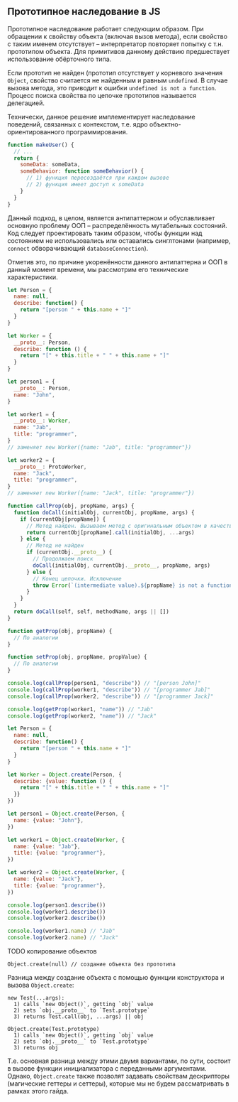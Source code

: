 ## Прототипное наследование в JS

Прототипное наследование работает следующим образом. При обращении к свойству объекта (включая вызов метода),
если свойство с таким именем отсутствует – интерпретатор повторяет попытку с т.н. прототипом объекта.
Для примитивов данному действию предшествует использование обёрточного типа.

Если прототип не найден (прототип отсутствует у корневого значения `Object`, свойство считается
не найденным и равным `undefined`. В случае вызова метода, это приводит к ошибки `undefined is not a function`.
Процесс поиска свойства по цепочке прототипов называется делегацией.

Технически, данное решение имплементирует наследование поведений, связанных с контекстом, т.е. ядро
объектно-ориентированного программирования.

```js
function makeUser() {
  // ...
  return {
    someData: someData,
    someBehavior: function someBehavior() {
      // 1) функция пересоздаётся при каждом вызове
      // 2) функция имеет доступ к someData
    }
  }
}
```

Данный подход, в целом, является антипаттерном и обуславливает основную проблему ООП – распределённость
мутабельных состояний. Код следует проектировать таким образом, чтобы функции над состоянием
не использовались или оставались синглтонами (например, `connect` обворачивающий `databaseConnection`).

Отметив это, по причине укоренённости данного антипаттерна и ООП в данный момент времени, мы рассмотрим
его технические характеристики.

```js
let Person = {
  name: null,
  describe: function() {
    return "[person " + this.name + "]"
  }
}

let Worker = {
  __proto__: Person,
  describe: function () {
    return "[" + this.title + " " + this.name + "]"
  }
}

let person1 = {
  __proto__: Person,
  name: "John",
}

let worker1 = {
  __proto__: Worker,
  name: "Jab",
  title: "programmer",
}
// заменяет new Worker({name: "Jab", title: "programmer"})

let worker2 = {
  __proto__: ProtoWorker,
  name: "Jack",
  title: "programmer",
}
// заменяет new Worker({name: "Jack", title: "programmer"})

function callProp(obj, propName, args) {
  function doCall(initialObj, currentObj, propName, args) {
    if (currentObj[propName]) {
      // Метод найден. Вызываем метод с оригинальным объектом в качестве `this`
      return currentObj[propName].call(initialObj, ...args)
    } else {
      // Метод не найден
      if (currentObj.__proto__) {
        // Продолжаем поиск
        doCall(initialObj, currentObj.__proto__, propName, args)
      } else {
        // Конец цепочки. Исключение
        throw Error(`(intermediate value).${propName} is not a function`)
      }
    }
  }
  return doCall(self, self, methodName, args || [])
}

function getProp(obj, propName) {
  // По аналогии
}

function setProp(obj, propName, propValue) {
  // По аналогии
}

console.log(callProp(person1, "describe")) // "[person John]"
console.log(callProp(worker1, "describe")) // "[programmer Jab]"
console.log(callProp(worker2, "describe")) // "[programmer Jack]"

console.log(getProp(worker1, "name")) // "Jab"
console.log(getProp(worker2, "name")) // "Jack"
```

```js
let Person = {
  name: null,
  describe: function() {
    return "[person " + this.name + "]"
  }
}

let Worker = Object.create(Person, {
  describe: {value: function () {
    return "[" + this.title + " " + this.name + "]"
  }}
})

let person1 = Object.create(Person, {
  name: {value: "John"},
})

let worker1 = Object.create(Worker, {
  name: {value: "Jab"},
  title: {value: "programmer"},
})

let worker2 = Object.create(Worker, {
  name: {value: "Jack"},
  title: {value: "programmer"},
})

console.log(person1.describe())
console.log(worker1.describe())
console.log(worker2.describe())

console.log(worker1.name) // "Jab"
console.log(worker2.name) // "Jack"
```

TODO копирование объектов

```
Object.create(null) // создание объекта без прототипа
```

Разница между создание объекта с помощью функции конструктора и вызова `Object.create`:

```
new Test(...args):
  1) calls `new Object()`, getting `obj` value
  2) sets `obj.__proto__` to `Test.prototype`
  3) returns Test.call(obj, ...args) || obj

Object.create(Test.prototype)
  1) calls `new Object()`, getting `obj` value
  2) sets `obj.__proto__` to `Test.prototype`
  3) returns obj
```

Т.е. основная разница между этими двумя вариантами, по сути, состоит в вызове функции инициализатора
с переданными аргументами. Однако, `Object.create` также позволят задавать свойствам дескрипторы (магические геттеры и сеттеры),
которые мы не будем рассматривать в рамках этого гайда.

